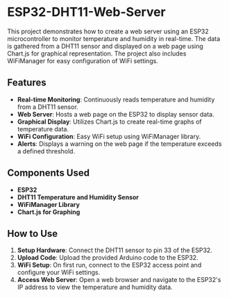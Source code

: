 # ESP32-DHT11-Web-Server

This project demonstrates how to create a web server using an ESP32 microcontroller to monitor temperature and humidity in real-time. The data is gathered from a DHT11 sensor and displayed on a web page using Chart.js for graphical representation. The project also includes WiFiManager for easy configuration of WiFi settings.

## Features
- **Real-time Monitoring**: Continuously reads temperature and humidity from a DHT11 sensor.
- **Web Server**: Hosts a web page on the ESP32 to display sensor data.
- **Graphical Display**: Utilizes Chart.js to create real-time graphs of temperature data.
- **WiFi Configuration**: Easy WiFi setup using WiFiManager library.
- **Alerts**: Displays a warning on the web page if the temperature exceeds a defined threshold.

## Components Used
- **ESP32**
- **DHT11 Temperature and Humidity Sensor**
- **WiFiManager Library**
- **Chart.js for Graphing**

## How to Use
1. **Setup Hardware**: Connect the DHT11 sensor to pin 33 of the ESP32.
2. **Upload Code**: Upload the provided Arduino code to the ESP32.
3. **WiFi Setup**: On first run, connect to the ESP32 access point and configure your WiFi settings.
4. **Access Web Server**: Open a web browser and navigate to the ESP32's IP address to view the temperature and humidity data.
